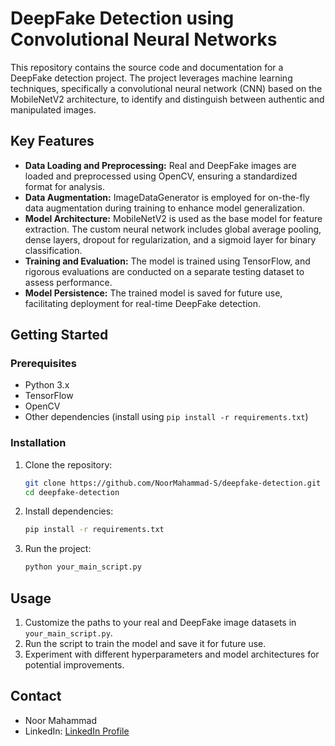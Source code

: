 # DeepFake Detection using Convolutional Neural Networks
This repository contains the source code and documentation for a DeepFake detection project. The project leverages machine learning techniques, specifically a convolutional neural network (CNN) based on the MobileNetV2 architecture, to identify and distinguish between authentic and manipulated images.

## Key Features

- **Data Loading and Preprocessing:** Real and DeepFake images are loaded and preprocessed using OpenCV, ensuring a standardized format for analysis.
- **Data Augmentation:** ImageDataGenerator is employed for on-the-fly data augmentation during training to enhance model generalization.
- **Model Architecture:** MobileNetV2 is used as the base model for feature extraction. The custom neural network includes global average pooling, dense layers, dropout for regularization, and a sigmoid layer for binary classification.
- **Training and Evaluation:** The model is trained using TensorFlow, and rigorous evaluations are conducted on a separate testing dataset to assess performance.
- **Model Persistence:** The trained model is saved for future use, facilitating deployment for real-time DeepFake detection.

## Getting Started

### Prerequisites

- Python 3.x
- TensorFlow
- OpenCV
- Other dependencies (install using `pip install -r requirements.txt`)

### Installation

1. Clone the repository:

    ```bash
    git clone https://github.com/NoorMahammad-S/deepfake-detection.git
    cd deepfake-detection
    ```

2. Install dependencies:

    ```bash
    pip install -r requirements.txt
    ```

3. Run the project:

    ```bash
    python your_main_script.py
    ```

## Usage

1. Customize the paths to your real and DeepFake image datasets in `your_main_script.py`.
2. Run the script to train the model and save it for future use.
3. Experiment with different hyperparameters and model architectures for potential improvements.

## Contact

- Noor Mahammad
- LinkedIn: [LinkedIn Profile](https://www.linkedin.com/in/noor-mahammad/)
